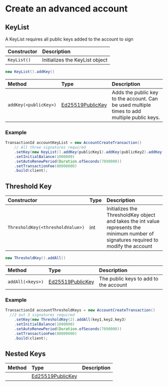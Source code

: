 # Create an advanced account

## KeyList

A KeyList requires all public keys added to the account to sign

| Constructor | Description |
| :--- | :--- |
| `KeyList()` | Initializes the KeyList object |

```java
new KeyList().addKey()
```

| Method | Type | Description |
| :--- | :--- | :--- |
| `addKey(<publicKey>)` | [Ed25519PublicKey](https://github.com/hashgraph/hedera-sdk-java/blob/master/src/main/java/com/hedera/hashgraph/sdk/crypto/ed25519/Ed25519PublicKey.java) | Adds the public key to the account. Can be used multiple times to add multiple public keys.  |

### Example

```java
TransactionId accountKeyList = new AccountCreateTransaction()  
    // All three signatures required 
    .setKey(new KeyList().addKey(publicKey1).addKey(publicKey2).addKey(publicKey3))
    .setInitialBalance(1000000)
    .setAutoRenewPeriod(Duration.ofSeconds(7890000))
    .setTransactionFee(80000000)
    .build(client);
```

## Threshold Key

| Constructor | Type | Description |
| :--- | :--- | :--- |
| `ThresholdKey(<thresholdValue>)` | int | Initializes the ThresholdKey object and takes the int value represents the minimum number of signatures required to modify the account |

```java
new ThresholdKey().addAll()
```

| Method | Type | Description |
| :--- | :--- | :--- |
| `addAll(<keys>)` | [Ed25519PublicKey](https://github.com/hashgraph/hedera-sdk-java/blob/master/src/main/java/com/hedera/hashgraph/sdk/crypto/ed25519/Ed25519PublicKey.java) | The public keys to add to the account |

### Example

```java
TransactionId accountThresholdKeys = new AccountCreateTransaction()  
  //2 out 3 signatures required
    .setKey(new ThresholdKey(2).addAll(key1,key2,key3)
    .setInitialBalance(1000000)
    .setAutoRenewPeriod(Duration.ofSeconds(7890000))
    .setTransactionFee(80000000)
    .build(client);
```

## Nested Keys

| Method | Type | Description |
| :--- | :--- | :--- |
|  | [Ed25519PublicKey](https://github.com/hashgraph/hedera-sdk-java/blob/master/src/main/java/com/hedera/hashgraph/sdk/crypto/ed25519/Ed25519PublicKey.java) |  |

```text

```

